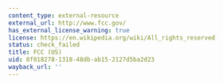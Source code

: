 ```yaml
---
content_type: external-resource
external_url: http://www.fcc.gov/
has_external_license_warning: true
license: https://en.wikipedia.org/wiki/All_rights_reserved
status: check_failed
title: FCC (US)
uid: 8f018278-1318-48db-ab15-2127d5ba2d23
wayback_url: ''
---
```

